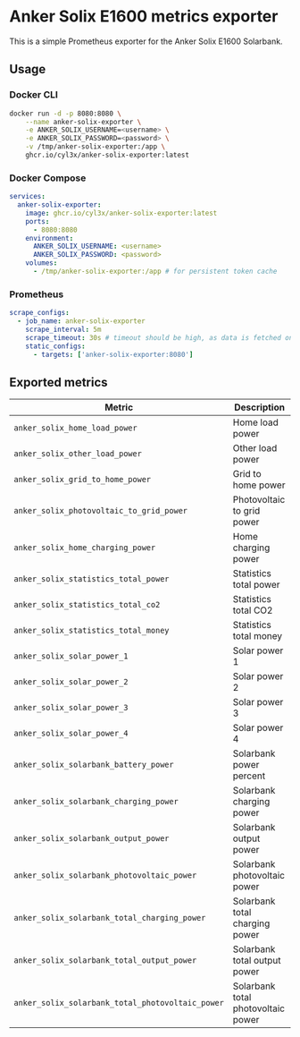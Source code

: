 # Anker Solix E1600 metrics exporter
This is a simple Prometheus exporter for the Anker Solix E1600 Solarbank.

## Usage
### Docker CLI
```bash
docker run -d -p 8080:8080 \
    --name anker-solix-exporter \
    -e ANKER_SOLIX_USERNAME=<username> \
    -e ANKER_SOLIX_PASSWORD=<password> \
    -v /tmp/anker-solix-exporter:/app \
    ghcr.io/cyl3x/anker-solix-exporter:latest
```

### Docker Compose
```yaml
services:
  anker-solix-exporter:
    image: ghcr.io/cyl3x/anker-solix-exporter:latest
    ports:
      - 8080:8080
    environment:
      ANKER_SOLIX_USERNAME: <username>
      ANKER_SOLIX_PASSWORD: <password>
    volumes:
      - /tmp/anker-solix-exporter:/app # for persistent token cache
```

### Prometheus
```yaml
scrape_configs:
  - job_name: anker-solix-exporter
    scrape_interval: 5m
    scrape_timeout: 30s # timeout should be high, as data is fetched on scrape
    static_configs:
      - targets: ['anker-solix-exporter:8080']
```

## Exported metrics
| Metric | Description |
| ------ | ----------- |
| `anker_solix_home_load_power` | Home load power |
| `anker_solix_other_load_power` | Other load power |
| `anker_solix_grid_to_home_power` | Grid to home power |
| `anker_solix_photovoltaic_to_grid_power` | Photovoltaic to grid power |
| `anker_solix_home_charging_power` | Home charging power |
| `anker_solix_statistics_total_power` | Statistics total power |
| `anker_solix_statistics_total_co2` | Statistics total CO2 |
| `anker_solix_statistics_total_money` | Statistics total money |
| `anker_solix_solar_power_1` | Solar power 1 |
| `anker_solix_solar_power_2` | Solar power 2 |
| `anker_solix_solar_power_3` | Solar power 3 |
| `anker_solix_solar_power_4` | Solar power 4 |
| `anker_solix_solarbank_battery_power` | Solarbank power percent |
| `anker_solix_solarbank_charging_power` | Solarbank charging power |
| `anker_solix_solarbank_output_power` | Solarbank output power |
| `anker_solix_solarbank_photovoltaic_power` | Solarbank photovoltaic power |
| `anker_solix_solarbank_total_charging_power` | Solarbank total charging power |
| `anker_solix_solarbank_total_output_power` | Solarbank total output power |
| `anker_solix_solarbank_total_photovoltaic_power` | Solarbank total photovoltaic power |
